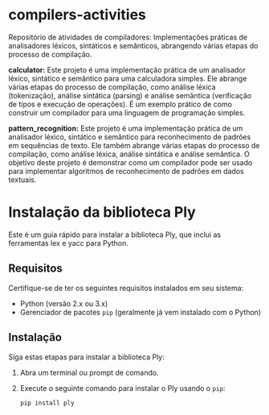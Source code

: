 # compilers-activities
Repositório de atividades de compiladores: Implementações práticas de analisadores léxicos, sintáticos e semânticos, abrangendo várias etapas do processo de compilação.

**calculator:** Este projeto é uma implementação prática de um analisador léxico, sintático e semântico para uma calculadora simples. Ele abrange várias etapas do processo de compilação, como análise léxica (tokenização), análise sintática (parsing) e análise semântica (verificação de tipos e execução de operações). É um exemplo prático de como construir um compilador para uma linguagem de programação simples.

**pattern_recognition:** Este projeto é uma implementação prática de um analisador léxico, sintático e semântico para reconhecimento de padrões em sequências de texto. Ele também abrange várias etapas do processo de compilação, como análise léxica, análise sintática e análise semântica. O objetivo deste projeto é demonstrar como um compilador pode ser usado para implementar algoritmos de reconhecimento de padrões em dados textuais.

# Instalação da biblioteca Ply

Este é um guia rápido para instalar a biblioteca Ply, que inclui as ferramentas lex e yacc para Python.

## Requisitos

Certifique-se de ter os seguintes requisitos instalados em seu sistema:

- Python (versão 2.x ou 3.x)
- Gerenciador de pacotes `pip` (geralmente já vem instalado com o Python)

## Instalação

Siga estas etapas para instalar a biblioteca Ply:

1. Abra um terminal ou prompt de comando.

2. Execute o seguinte comando para instalar o Ply usando o `pip`:

   ```shell
   pip install ply
